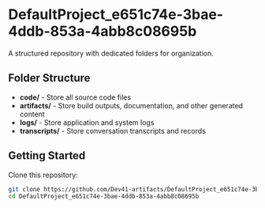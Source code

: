 # DefaultProject_e651c74e-3bae-4ddb-853a-4abb8c08695b
A structured repository with dedicated folders for organization.

## Folder Structure

- **code/** - Store all source code files
- **artifacts/** - Store build outputs, documentation, and other generated content
- **logs/** - Store application and system logs
- **transcripts/** - Store conversation transcripts and records

## Getting Started

Clone this repository:
```bash
git clone https://github.com/Dev41-artifacts/DefaultProject_e651c74e-3bae-4ddb-853a-4abb8c08695b
cd DefaultProject_e651c74e-3bae-4ddb-853a-4abb8c08695b
```
